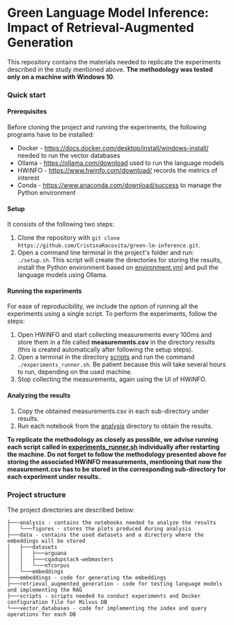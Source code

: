 # Green Language Model Inference: Impact of Retrieval-Augmented Generation

This repository contains the materials needed to replicate the experiments described in the study mentioned above. **The methodology was tested only on a machine with Windows 10**.

### Quick start

#### Prerequisites

Before cloning the project and running the experiments, the following programs have to be installed:

- Docker - https://docs.docker.com/desktop/install/windows-install/ needed to run the vector databases
- Ollama - https://ollama.com/download used to run the language models
- HWiNFO - https://www.hwinfo.com/download/ records the metrics of interest
- Conda - https://www.anaconda.com/download/success to manage the Python environment

#### Setup

It consists of the following two steps:

1. Clone the repository with `git clone https://github.com/CristinaRacovita/green-lm-inference.git`.
2. Open a command line terminal in the project's folder and run: `./setup.sh`. This script will create the directories for storing the results, install the Python environment based on [environment.yml](environment.yml) and pull the language models using Ollama.

#### Running the experiments

For ease of reproducibility, we include the option of running all the experiments using a single script. To perform the experiments, follow the steps:

1. Open HWiNFO and start collecting measurements every 100ms and store them in a file called **measurements.csv** in the directory results (this is created automatically after following the setup steps).
2. Open a terminal in the directory [scripts](./scripts/) and run the command `./experiments_runner.sh`. Be patient because this will take several hours to run, depending on the used machine.
3. Stop collecting the measurements, again using the UI of HWiNFO.

#### Analyzing the results

1. Copy the obtained measurements.csv in each sub-directory under results.
2. Run each notebook from the [analysis](./analysis/) directory to obtain the results.

**To replicate the methodology as closely as possible, we advise running each script called in [experiments_runner.sh](scripts/experiments_runner.sh) individually after restarting the machine. Do not forget to follow the methodology presented above for storing the associated HWiNFO measurements, mentioning that now the measurement.csv has to be stored in the corresponding sub-directory for each experiment under results.**.

### Project structure

The project directories are described below:

```
├───analysis - contains the notebooks needed to analyze the results
│   └───figures - stores the plots produced during analysis
├───data - contains the used datasets and a directory where the embeddings will be stored
│   ├───datasets
│   │   ├───arguana
│   │   ├───cqadupstack-webmasters
│   │   └───nfcorpus
│   └───embeddings
├───embeddings - code for generating the embeddings
├───retrieval_augmented_generation - code for testing language models and implementing the RAG
├───scripts - scripts needed to conduct experiments and Docker configuration file for Milvus DB
└───vector_databases - code for implementing the index and query operations for each DB
```
